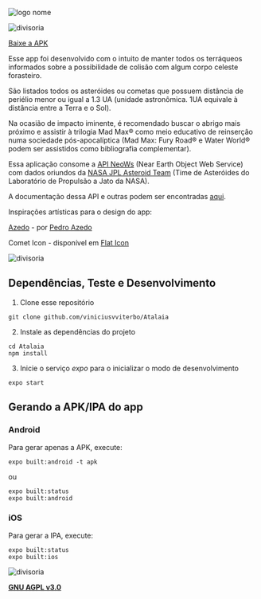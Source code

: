 ![logo nome](https://user-images.githubusercontent.com/24854541/81432755-dd4a0300-9139-11ea-974c-e5457c589024.png)

![divisoria](https://user-images.githubusercontent.com/24854541/81429691-8d1c7200-9134-11ea-82a3-2e4f0eea1211.png)

[Baixe a APK](https://exp-shell-app-assets.s3.us-west-1.amazonaws.com/android/%40viniciusvviterbo/Atalaia-445689019a7b4fd695d67ef4ffb2b265-signed.apk)

Esse app foi desenvolvido com o intuito de manter todos os terráqueos informados sobre a possibilidade de colisão com algum corpo celeste forasteiro.

São listados todos os asteróides ou cometas que possuem distância de periélio menor ou igual a 1.3 UA (unidade astronômica. 1UA equivale à distância entre a Terra e o Sol).

Na ocasião de impacto iminente, é recomendado buscar o abrigo mais próximo e assistir à trilogia Mad Max® como meio educativo de reinserção numa sociedade pós-apocalíptica (Mad Max: Fury Road® e Water World® podem ser assistidos como bibliografia complementar).
            
Essa aplicação consome a [API NeoWs](https://www.neowsapp.com/) (Near Earth Object Web Service) com dados oriundos da [NASA JPL Asteroid Team](https://cneos.jpl.nasa.gov/) (Time de Asteróides do Laboratório de Propulsão a Jato da NASA).

A documentação dessa API e outras podem ser encontradas [aqui](https://api.nasa.gov/).

Inspirações artísticas para o design do app:

[Azedo](https://befonts.com/azedo-font.html) - por [Pedro Azedo](https://befonts.com/designer/pedro-azedo)

Comet Icon - disponível em [Flat Icon](https://www.flaticon.com/authors/flat-icons)

![divisoria](https://user-images.githubusercontent.com/24854541/81429691-8d1c7200-9134-11ea-82a3-2e4f0eea1211.png)

## Dependências, Teste e Desenvolvimento

1. Clone esse repositório
```
git clone github.com/viniciusvviterbo/Atalaia
```
2. Instale as dependências do projeto 
```shell
cd Atalaia
npm install
```
3. Inicie o serviço _expo_ para o inicializar o modo de desenvolvimento
```shell
expo start
```
 
## Gerando a APK/IPA do app

### Android

Para gerar apenas a APK, execute:
```shell
expo built:android -t apk
```
ou
```shell
expo built:status
expo built:android
```

### iOS

Para gerar a IPA, execute:
```shell
expo built:status
expo built:ios
```

![divisoria](https://user-images.githubusercontent.com/24854541/81429691-8d1c7200-9134-11ea-82a3-2e4f0eea1211.png)

**[GNU AGPL v3.0](https://www.gnu.org/licenses/agpl-3.0.html)**
